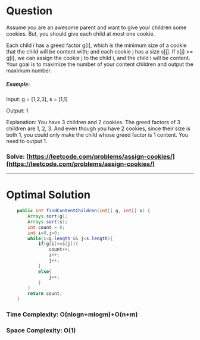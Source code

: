 # Question

Assume you are an awesome parent and want to give your children some cookies. But, you should give each child at most one cookie.

Each child i has a greed factor g[i], which is the minimum size of a cookie that the child will be content with; and each cookie j has a size s[j]. If s[j] >= g[i], we can assign the cookie j to the child i, and the child i will be content. Your goal is to maximize the number of your content children and output the maximum number.



##### Example:

Input: g = [1,2,3], s = [1,1]

Output: 1

Explanation: You have 3 children and 2 cookies. The greed factors of 3 children are 1, 2, 3. 
And even though you have 2 cookies, since their size is both 1, you could only make the child whose greed factor is 1 content.
You need to output 1.


### Solve: [https://leetcode.com/problems/assign-cookies/](https://leetcode.com/problems/assign-cookies/)

***

# Optimal Solution
        

``` java
    public int findContentChildren(int[] g, int[] s) {
        Arrays.sort(g);
        Arrays.sort(s);
        int count = 0;
        int i=0,j=0;
        while(i<g.length && j<s.length){
            if(g[i]<=s[j]){
                count++;
                i++;
                j++;
            }
            else{
                j++;
            }
        }
        return count;
    }
```

### Time Complexity: O(nlogn+mlogm)+O(n+m)
### Space Complexity: O(1)